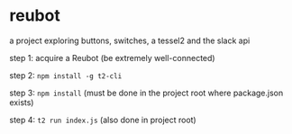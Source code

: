 # reubot
a project exploring buttons, switches, a tessel2 and the slack api

step 1: acquire a Reubot (be extremely well-connected)

step 2: `npm install -g t2-cli`

step 3: `npm install` (must be done in the project root where package.json exists)

step 4: `t2 run index.js` (also done in project root)
